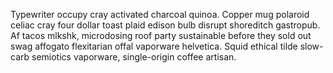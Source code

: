 Typewriter occupy cray activated charcoal quinoa. Copper mug polaroid celiac cray four dollar toast plaid edison bulb disrupt shoreditch gastropub. Af tacos mlkshk, microdosing roof party sustainable before they sold out swag affogato flexitarian offal vaporware helvetica. Squid ethical tilde slow-carb semiotics vaporware, single-origin coffee artisan.
